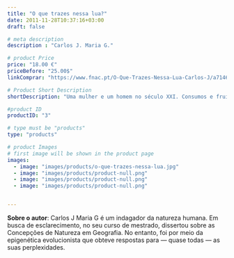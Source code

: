 ```yaml
---
title: "O que trazes nessa lua?"
date: 2011-11-28T10:37:16+03:00
draft: false

# meta description
description : "Carlos J. Maria G."

# product Price
price: "18.00 €"
priceBefore: "25.00$"
linkComprar: "https://www.fnac.pt/O-Que-Trazes-Nessa-Lua-Carlos-J/a7146030"

# Product Short Description
shortDescription: "Uma mulher e um homem no século XXI. Consumos e fruições, tribalismos e certezas do mundo convencionado é que se dispõem a trocar por ambientalismo, cumplicidade, liberdade… Dois espíritos livres querem uma vida meritória. Um a acreditar que as suas aprendizagens sobre epigenética, identificando diversidades estruturantes nas pessoas, originam uma compreensão mútua tão revolucionária como enriquecedora. O outro com pena que isso não lhe seja verossímil, ora desconfia interessando-se, ora interessa-se desconfiando. O autor, hipnotizado por estas personagens, rendido à cândida convicção de uma e ao ceticismo esperançoso da outra, tenta oferecer-lhes o entrelace das potencialidades de diferentes estilos narrativos — romance, poesia, ensaio —, acreditando que a honestidade é o melhor caminho para a conciliação num renovado planeta de afectos. Sem sensorialidades inconsequentes, sem pontos de vista privilegiados, sem narrações paternalistas... sem distrações! Em O que trazes nessa Lua? Dois epigenótipos, uma utopia, são as personagens que averiguam se a consciência emergente dos nossos díspares instintos é um caminho seguro para finalmente tornarmos razoáveis os limites do que podemos ser."

#product ID
productID: "3"

# type must be "products"
type: "products"

# product Images
# first image will be shown in the product page
images:
  - image: "images/products/o-que-trazes-nessa-lua.jpg"
  - image: "images/products/product-null.png"
  - image: "images/products/product-null.png"
  - image: "images/products/product-null.png"


---
```


**Sobre o autor**: Carlos J Maria G é um indagador da natureza humana. Em busca de esclarecimento, no seu curso de mestrado, dissertou sobre as Concepções de Natureza em Geografia. No entanto, foi por meio da epigenética evolucionista que obteve respostas para — quase todas — as suas perplexidades.